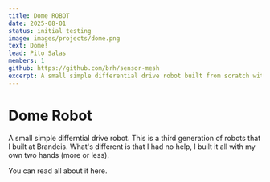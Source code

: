 ```yaml
---
title: Dome ROBOT
date: 2025-08-01
status: initial testing
image: images/projects/dome.png
text: Dome!
lead: Pito Salas
members: 1
github: https://github.com/brh/sensor-mesh
excerpt: A small simple differential drive robot built from scratch with no external help.
---
```

# Dome Robot

A small simple differntial drive robot. This is a third generation of robots that I built at Brandeis. What's different is that I had no help, I built it all with my own two hands (more or less).

You can read all about it here.
